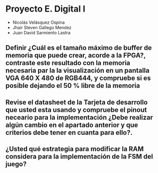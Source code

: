 
# Proyecto E. Digital I

* Nicolás Velásquez Ospina
* Jhair Steven Gallego Mendez
* Juan David Sarmiento Lastra

## Definir ¿Cuál es el tamaño máximo de buffer de memoria que puede crear, acorde a la FPGA?, contraste este resultado con la memoria necesaria par la la visualización en un pantalla VGA 640 X 480 de RGB444, y compruebe si es posible dejando el 50 % libre de la memoria

## Revise el datasheet de la Tarjeta de desarrollo que usted esta usando y compruebe el pinout neceario para la implementación ¿Debe realizar algún cambio en el apartado anterior y que criterios debe tener en cuanta para ello?.

## ¿Usted qué estrategia para modificar la RAM considera para la implementación de la FSM del juego?
